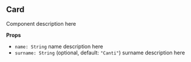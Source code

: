 ## Card

Component description here

**Props**

- `name: String` name description here
- `surname: String` (optional, default: `"Canti"`) surname description here